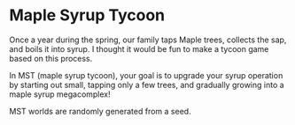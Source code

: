 # Maple Syrup Tycoon
Once a year during the spring, our family taps Maple trees, collects the sap, and boils it into syrup. I thought it would be fun to make a tycoon game based on this process.

In MST (maple syrup tycoon), your goal is to upgrade your syrup operation by starting out small, tapping only a few trees, and gradually growing into a maple syrup megacomplex!

MST worlds are randomly generated from a seed.